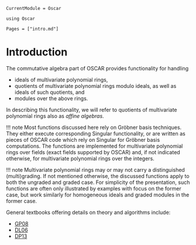 ```@meta
CurrentModule = Oscar
```

```@setup oscar
using Oscar
```

```@contents
Pages = ["intro.md"]
```

# Introduction

The commutative algebra part of OSCAR provides functionality for handling

- ideals of multivariate polynomial rings,
- quotients of multivariate polynomial rings modulo ideals, as well as ideals of such quotients, and 
- modules over the above rings.

In describing this functionality, we will refer to quotients of multivariate polynomial rings also as *affine algebras*.

!!! note
    Most functions discussed here rely on Gröbner basis techniques. They either execute corresponding Singular functionality, or are written as pieces of OSCAR code which rely on Singular for Gröbner basis computations.
    The functions are  implemented for multivariate polynomial rings over fields (exact fields supported by OSCAR) and, if not indicated otherwise, for multivariate polynomial rings over the integers.

!!! note
     Multivariate polynomial rings may or may not carry a distinguished (multi)grading. If not mentioned otherwise, the discussed functions apply to both the ungraded and graded case.
     For simplicity of the presentation, such functions are often only illustrated by examples with focus on the former case, but work similarly for homogeneous ideals and graded modules in the former case.

General textbooks offering details on theory and algorithms include: 
- [GP08](@cite)
- [DL06](@cite)
- [DP13](@cite)

